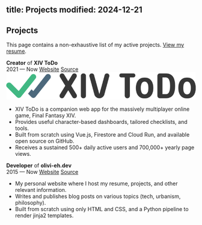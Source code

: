 title: Projects
modified: 2024-12-21
---

## <i class="fa-duotone fa-light fa-seedling me-1"></i> Projects

This page contains a non-exhaustive list of my active projects. [View my resume](/resume/).

<!-- IFTTT: Update /resume too -->

<div class="resume-cards-group">
  <div class="resume-card">
    <div class="resume-card-header">
      <div>
        <b>Creator</b> of <b>XIV ToDo</b><br>
        <span class="me-2 no-wrap"><i class="fa-duotone fa-light fa-calendar me-1 color-green"></i>2021 — Now</span>
        <span class="me-2 no-wrap"><i class="fa-duotone fa-light fa-globe-pointer me-1 color-aqua"></i><a href="https://xivtodo.com" target="_blank">Website</a></span>
        <span class="me-2 no-wrap"><i class="fa-brands fa-github me-1"></i><a href="https://github.com/bourgeoisor/xivtodo" target="_blank">Source</a></span>
      </div>
      <img class="no-radius h-30 d-sm-none" src="/static/assets/logo-xivtodo.png" alt="Logo for XIV ToDo">
    </div>
    <div class="resume-card-content">
      <ul>
        <li>XIV ToDo is a companion web app for the massively multiplayer online game, Final Fantasy XIV.</li>
        <li>Provides useful character-based dashboards, tailored checklists, and tools.</li>
        <li>Built from scratch using Vue.js, Firestore and Cloud Run, and available open source on GitHub.</li>
        <li>Receives a sustained 500+ daily active users and 700,000+ yearly page views.</li>
      </ul>
    </div>
  </div>
  <div class="resume-card">
    <div class="resume-card-header">
      <div>
        <b>Developer</b> of <b>olivi-eh.dev</b><br>
        <span class="me-2 no-wrap"><i class="fa-duotone fa-light fa-calendar me-1 color-green"></i>2015 — Now</span>
        <span class="me-2 no-wrap"><i class="fa-duotone fa-light fa-globe-pointer me-1 color-aqua"></i><a href="https://olivi-eh.dev" target="_blank">Website</a></span>
        <span class="me-2 no-wrap"><i class="fa-brands fa-github me-1"></i><a href="https://github.com/bourgeoisor/bourgeoisor.github.io" target="_blank">Source</a></span>
      </div>
    </div>
    <div class="resume-card-content">
      <ul>
        <li>My personal website where I host my resume, projects, and other relevant information.</li>
        <li>Writes and publishes blog posts on various topics (tech, urbanism, philosophy).</li>
        <li>Built from scratch using only HTML and CSS, and a Python pipeline to render jinja2 templates.</li>
      </ul>
    </div>
  </div>
</div>
